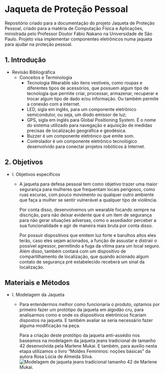 # Jaqueta de Proteção Pessoal

Repositório criado para a documentação do projeto Jaqueta de Proteção Pessoal, criado para a matéria de Computação Física e 
Aplicações, ministrada pelo Professor Doutor Fábio Nakano na Universidade de São Paulo. Projeto visa implementar componentes
eletrônicos numa jaqueta para ajudar na proteção pessoal.


## 1. Introdução

- Revisão Bibliográfica
    - Conceitos e Terminologia
        - Tecnologia Wearable são itens vestíveis, como roupas e diferentes tipos de acessórios, 
          que possuem algum tipo de tecnologia que permite criar, processar, armazenar, recuperar e trocar algum tipo de dado e/ou informação. 
          Ou também permite a conexão com a internet. 
        - LED, sigla em inglês, para um componente eletrônico semicondutor, ou seja, um diodo emissor de luz;
        - GPS, sigla em inglês para Global Positioning System. É o nome do sistema utilizado para navegação e 
          aquisição de medidas precisas de localização geográfica e geodésica.
        - Buzzer é um componente eletrônico que emite som.
        - Controlador é um componente eletrônico tecnológico desenvolvido para conectar projetos robóticos à Internet.

## 2. Objetivos
- I. Objetivos específicos
    - A jaqueta para defesa pessoal tem como objetivo trazer uma maior segurança para mulheres que frequentam locais perigosos, como ruas escuras, 
      com pouco movimento ou qualquer outro ambiente que faça a mulher se sentir vulnerável a qualquer tipo de violência. 
      
      Por conta disso, desenvolvemos um wearable focando sempre na discrição, para não deixar evidente que é um item de segurança para não gerar 
      situações adversas, como o assediador perceber a sua funcionalidade e agir de maneira mais bruta por conta disso.  
      
      Por possuir dispositivos que emitem luz forte e barulhos altos eles terão, caso eles sejam acionados, a função de assustar e distrair o 
      possível agressor, permitindo a fuga da vítima para um local seguro. Além disso, também contará com um dispositivo de compartilhamento de                   localização, que quando acionado algum contato de segurança pré estabelecido receberá um sinal da localização.  

## Materiais e Métodos

- I. Modelagem da Jaqueta
    - Para entendermos melhor como funcionaria o produto, optamos por primeiro fazer um protótipo da jaqueta em algodão cru,
      para analisarmos como e onde os dispositivos eletrônicos ficariam dispostos na jaqueta. E também avaliar se seria necessário fazer alguma 
      modificação na peça.
      
      Para a criação deste protótipo da jaqueta anti-assédio nos baseamos na modelagem da jaqueta jeans tradicional de tamanho 42
      desenvolvida pela Marlene Mukai. E também, para auxílio nesta etapa utilizamos o livro 
      “Moldes Femininos: noções básicas" da autora Rosa Lúcia de Almeida Silva.  
      ![Modelagem de jaqueta jeans tradicional tamanho 42 de Marlene Mukai.]([https://github.com/Raposo4/jaqueta_protecao_pessoal/imgs/sktech.](https://github.com/Raposo4/jaqueta_protecao_pessoal/tree/main/imgs/sketch.jpg?raw=true))

